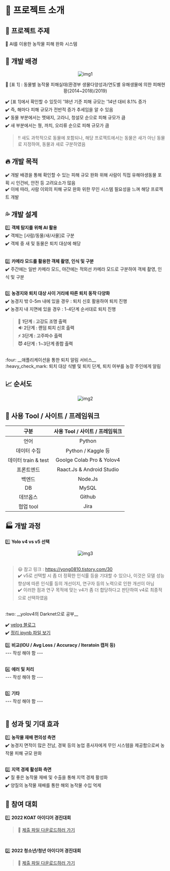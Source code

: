 # :blue_book: 프로젝트 소개

## :bell: 프로젝트 주제
:apple: AI를 이용한 농작물 피해 완화 시스템

## :beginner: 개발 배경
<div align="center">
  <img src="https://user-images.githubusercontent.com/80700537/179216377-5c0d525e-64dd-4a1e-8bd0-22841a7d0f2d.JPG" alt="img1"/>
  
  :file_folder: [표 1] : 동물별 농작물 피해실태(환경부 생물다양성과/연도별 유해생물에 의한 피해현황(2014~2018)/2019)
</div>

:heavy_check_mark: [표 1]에서 확인할 수 있듯이 '18년 기준 피해 규모는 '14년 대비 8.1% 증가 <br>
:heavy_check_mark: 즉, 해마다 피해 규모가 전반적 증가 추세임을 알 수 있음 <br>
:heavy_check_mark: 동물 부분에서는 멧돼지, 고라니, 청설모 순으로 피해 규모가 큼 <br>
:heavy_check_mark: 새 부분에서는 꿩, 까치, 오리류 순으로 피해 규모가 큼 <br>
> :bangbang: 새도 과학적으로 동물에 포함되나, 해당 프로젝트에서는 동물은 새가 아닌 동물로 지정하여, 동물과 새로 구분하였음

## :fire: 개발 목적
:heavy_check_mark: 개발 배경을 통해 확인할 수 있는 피해 규모 완화 위해 사람이 직접 유해야생동물 포획 시 인건비, 안전 등 고려요소가 많음<br>
:heavy_check_mark: 이에 따라, 사람 이외의 피해 규모 완화 위한 무인 시스템 필요성을 느껴 해당 프로젝트 개발<br>

## :sweat_drops: 개발 설계
:one: __객체 탐지를 위해 AI 활용__<br>
:heavy_check_mark: 객체는 [사람/동물/새/사물]로 구분<br>
:heavy_check_mark: 객체 중 새 및 동물은 퇴치 대상에 해당 <br><br>

:two: __카메라 모드를 활용한 객체 촬영, 인식 및 구분__<br>
:heavy_check_mark: 주간에는 일반 카메라 모드, 야간에는 적외선 카메라 모드로 구분하여 객체 촬영, 인식 및 구분<br><br>

:three: __농경지와 퇴치 대상 사이 거리에 따른 퇴치 동작 다양화__<br>
:heavy_check_mark: 농경지 밖 0-5m 내에 있을 경우 : 퇴치 신호 활용하여 퇴치 진행<br>
:heavy_check_mark: 농경지 내 지면에 있을 경우 : 1-4단계 순서대로 퇴치 진행<br>
> :rotating_light: __1단계 : 고강도 조명 출력<br> :sound: 2단계 : 랜덤 퇴치 신호 출력<br> :zap: 3단계 : 고주파수 출력<br> :smiling_imp: 4단계 : 1~3단계 종합 출력__<br>
<br>
:four: __애플리케이션을 통한 퇴치 알림 서비스__<br>
:heavy_check_mark: 퇴치 대상 식별 및 퇴치 단계, 퇴치 여부를 농장 주인에게 알림<br> 

## :chart_with_upwards_trend: 순서도
<div align="center">
  <img src="https://user-images.githubusercontent.com/80700537/179218577-c5aa5d2d-a47b-4818-831c-6e1da456e6f2.JPG" alt="img2"/>
</div>

## :dart: 사용 Tool / 사이트 / 프레임워크

| 구분 | 사용 Tool / 사이트 / 프레임워크 |     
| :------: | :-----------------------------------------------:|
| 언어 | Python |
| 데이터 수집 | Python / Kaggle 등 |
| 데이터 train & test | Goolge Colab Pro & Yolov4 |
| 프론트엔드 | Raact.Js & Android Studio |
| 백엔드 | Node.Js|
| DB | MySQL|
| 데브옵스 | Github|
| 협업 tool| Jira |

## :factory: 개발 과정
:one: __Yolo v4 vs v5 선택__<br>
<div align="center">
  <img src="https://user-images.githubusercontent.com/80700537/179221837-d6928d6d-3a25-4477-b081-6f0d94b96021.JPG" alt="img3"/>
</div><br>

> :smiley: 참고 링크 : https://yong0810.tistory.com/30 <br>
:heavy_check_mark: v5로 선택할 시 좀 더 정확한 인식률 등을 기대할 수 있으나, 이것은 모델 성능 향상에 따른 인식률 등의 개선이지, 연구자 등의 노력으로 인한 개선이 아님<br>
:heavy_check_mark: 이러한 점과 연구 목적에 맞는 v4가 좀 더 합당하다고 판단하여 v4로 최종적으로 선택하였음<br>

<br>
:two: __yolov4의 Darknet으로 공부__ <br>

:heavy_check_mark: [velog 블로그](https://velog.io/@irish/Yolov4%EB%A5%BC-%ED%99%9C%EC%9A%A9%ED%95%9C-%EA%B0%9D%EC%B2%B4-%ED%83%90%EC%A7%80-%EA%B5%AC%ED%98%84) <br>
:heavy_check_mark: [정리 ipynb 파일 보기](https://github.com/whdms2008/FarmSecurity/blob/main/Team_AI/All/FarmSecurity_ipynb/220718/farmSecurity.ipynb) <br>

:three: __비교(IOU / Avg Loss / Accuracy / Iteratoin 캡처 등)__ <br>
--- 작성 해야 함 ---
<br><br>

:four: __에러 및 처리__ <br>
--- 작성 해야 함 ---
<br><br>

:five: __기타__ <br>
--- 작성 해야 함 ---
<br><br>

## :rocket: 성과 및 기대 효과
:one: __농작물 재배 편의성 측면__ <br>
:heavy_check_mark: 농경지 면적이 많은 전남, 경북 등의 농업 종사자에게 무인 시스템을 제공함으로써 농작물 피해 규모 완화<br><br>

:two: __지역 경제 활성화 측면__ <br> 
:heavy_check_mark: 질 좋은 농작물 재배 및 수출을 통해 지역 경제 활성화<br>
:heavy_check_mark: 양질의 농작물 재배를 통한 해외 농작물 수입 억제<br>

## :checkered_flag: 참여 대회
:one: __2022 KOAT 아이디어 경진대회__ <br>
> :running: [제출 파일 다운로드하러 가기](https://github.com/irishNoah/FarmSecurity_irish/blob/main/contest_exhibit/2022_KOAT/%EB%B0%95%EC%B0%BD%EC%98%81_2022_KOAT%ED%98%81%EC%8B%A0%EC%95%84%EC%9D%B4%EB%94%94%EC%96%B4%EA%B3%B5%EB%AA%A8%EC%A0%84_AI%EB%A5%BC%EC%9D%B4%EC%9A%A9%ED%95%9C%EB%86%8D%EC%9E%91%EB%AC%BC%ED%94%BC%ED%95%B4%EC%99%84%ED%99%94%EC%8B%9C%EC%8A%A4%ED%85%9C.hwp)
<br>

:two: __2022 청소년/청년 아이디어 경진대회__ <br>
> :running: [제출 파일 다운로드하러 가기](https://github.com/irishNoah/FarmSecurity_irish/blob/main/contest_exhibit/2022_%EC%B2%AD%EC%86%8C%EB%85%84%26%EC%B2%AD%EB%85%84/FarmSecurity(%EB%B0%95%EC%B0%BD%EC%98%81)_2022_%EC%B2%AD%EC%86%8C%EB%85%84%EC%B2%AD%EB%85%84_%EC%95%84%EC%9D%B4%EB%94%94%EC%96%B4_%EA%B2%BD%EC%A7%84%EB%8C%80%ED%9A%8C.hwp)
<br>










